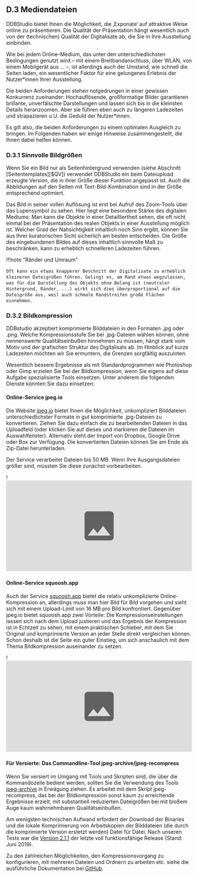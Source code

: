 ## D.3 Mediendateien

DDBStudio bietet Ihnen die Möglichkeit, die ‚Exponate‘ auf attraktive Weise online zu präsentieren. Die Qualität der Präsentation hängt wesentlich auch von der (technischen) Qualität der Digitalisate ab, die Sie in Ihre Ausstellung einbinden.

Wie bei jedem Online-Medium, das unter den unterschiedlichsten Bedingungen genutzt wird – mit einem Breitbandanschluss, über WLAN, von einem Mobilgerät aus ... –, ist allerdings auch der Umstand, wie schnell die Seiten laden, ein wesentlicher Faktor für eine gelungenes Erlebnis der Nutzer*innen Ihrer Ausstellung.

Die beiden Anforderungen stehen notgedrungen in einer gewissen Konkurrenz zueinander: Hochauflösende, großformatige Bilder garantieren brillante, unverfälschte Darstellungen und lassen sich bis in die kleinsten Details heranzoomen. Aber sie führen eben auch zu längeren Ladezeiten und strapazieren u.U. die Geduld der Nutzer*innen. 

Es gilt also, die beiden Anforderungen zu einem optimalen Ausgleich zu bringen. Im Folgenden haben wir einige Hinweise zusammengestellt, die Ihnen dabei helfen können.

### D.3.1 Sinnvolle Bildgrößen

Wenn Sie ein Bild nur als Seitenhintergrund verwenden (siehe Abschnitt [Seitentemplates][$QV]) verwendet DDBStudio ein beim Dateiupload erzeugte Version, die in ihrer Größe dieser Funktion angepasst ist. Auch die Abbildungen auf den Seiten mit Text-Bild-Kombination sind in der Größe entsprechend optimiert.

Das Bild in seiner vollen Auflösung ist erst bei Aufruf des Zoom-Tools über das Lupensymbol zu sehen. Hier liegt eine besondere Stärke des digitalen Mediums: Man kann die Objekte in einer Detailliertheit sehen, die oft nicht einmal bei der Präsentation des realen Objekts in einer Ausstellung möglich ist. Welcher Grad der Nahsichtigkeit inhaltlich noch Sinn ergibt, können Sie aus Ihrer kuratorischen Sicht sicherlich am besten entscheiden. Die Größe des eingebundenen Bildes auf dieses inhaltlich sinnvolle Maß zu beschränken, kann zu erheblich schnelleren Ladezeiten führen.

!!!note "Ränder und Umraum"

    Oft kann ein etwas knapperer Beschnitt der Digitalisate zu erheblich kleineren Dateigrößen führen. Gelingt es, am Rand etwas wegzulassen, was für die Darstellung des Objekts ohne Belang ist (neutraler Hintergrund, Ränder, ...) wirkt sich dies überproportional auf die Dateigröße aus, weil auch schmale Randstreifen große Flächen einnehmen.

### D.3.2 Bildkompression

DDBstudio akzeptiert komprimierte Bilddateien in den Formaten .jpg oder .png. Welche Kompressionsstufe Sie bei .jpg-Dateien wählen können, ohne nennenswerte Qualitätseinbußen hinnehmen zu müssen, hängt stark vom Motiv und der grafischen Struktur des Digitalisats ab. Im Hinblick auf kurze Ladezeiten möchten wir Sie ermuntern, die Grenzen sorgfältig auszuloten.

Wesentlich bessere Ergebnisse als mit Standardprogrammen wie Photoshop oder Gimp erzielen Sie bei der Bildkompression, wenn Sie eigens auf diese Aufgabe spezialisierte Tools einsetzen. Unter anderem die folgenden Dienste könnten Sie dazu einsetzen:

#### Online-Service jpeg.io

Die Website [jpeg.io](https://www.jpeg.io) bietet Ihnen die Möglichkeit, unkompliziert Bilddateien unterschiedlichster Formate in gut komprimierte .jpg-Dateien zu konvertieren. Ziehen Sie dazu einfach die zu bearbeitenden Dateien in das Uploadfeld (oder klicken Sie auf dieses und markieren die Dateien im Auswahlfenster). Alternativ steht der Import von Dropbox, Google Drive oder Box zur Verfügung. Die konvertierten Dateien können Sie am Ende als Zip-Datei herunterladen.

Der Service verarbeitet Dateien bis 50 MB. Wenn Ihre Ausgangsdateien größer sind, müssten Sie diese zunächst vorbearbeiten.

!![Abb. D.3-1 - Online-Service jpeg.io][D-3_1]

#### Online-Service squoosh.app

Auch der Service [squoosh.app](https://squoosh.app/) bietet die relativ unkomplizierte Online-Kompression an, allerdings muss man hier Bild für Bild vorgehen und sieht sich mit einem Upload-Limit von 16 MB pro Bild konfrontiert. Gegenüber jpeg.io bietet squoosh.app zwei Vorteile: Die Kompressionseinstellungen lassen sich nach dem Upload justieren und das Ergebnis der Kompression ist in Echtzeit zu sehen, mit einem praktischen Schieber, mit dem Sie Original und komprimierte Version an jeder Stelle direkt vergleichen können. Schon deshalb ist die Seite ein guter Einstieg, um sich anschaulich mit dem Thema Bildkompression auseinander zu setzen.

!![Abb. D.3-2 - Online-Service squoosh.app][D-3_2]

#### Für Versierte: Das Commandline-Tool jpeg-archive/jpeg-recompress

Wenn Sie versiert im Umgang mit Tools und Skripten sind, die über die Kommandozeile bedient werden, sollten Sie die Verwendung des Tools [jpeg-archive](https://github.com/danielgtaylor/jpeg-archive) in Erwägung ziehen. Es arbeitet mit dem Skript jpeg-recompress, das bei der Bildkompression sonst kaum zu erreichende Ergebnisse erzielt, mit substantiell reduzierten Dateigrößen bei mit bloßem Auge kaum wahrnehmbaren Qualitätseinbußen.

Am wenigsten technischen Aufwand erfordert der Download der Binaries und die lokale Komprimierung von Arbeitskopien der Bilddateien (die durch die komprimierte Version erstetzt werden) Datei für Datei. Nach unseren Tests war die [Version 2.1.1](https://github.com/danielgtaylor/jpeg-archive/releases/tag/2.1.1) der letzte voll funktionsfähige Release (Stand: Juni 2019).

Zu den zahlreichen Möglichkeiten, den Kompressionsvorgang zu konfigurieren, mit mehreren Dateien und Ordnern zu arbeiten etc. siehe die ausführliche Dokumentation bei [GitHub](https://github.com/danielgtaylor/jpeg-archive). 

[D-3_1]: img/D-3_1.jpg "Abb. D.3-1 - Online-Service jpeg.io"
[D-3_2]: img/D-3_2.jpg "Abb. D.3-2 - Online-Service squoosh.app"